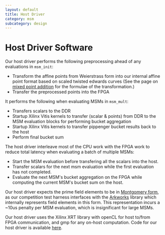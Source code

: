 ```yaml
---
layout: default
title: Host Driver
category: msm
subcategory: design
---
```


# Host Driver Software

Our host driver performs the following preprocessing ahead of any evaluations
in `msm_init`:

- Transform the affine points from Weierstrass form into our internal affine
  point format based on scaled twisted edwards curves (See the page on [mixed
  point addition](msm-mixed-point-addition-with-precomputation.html) for the
  formulae of the transformation.)
- Transfer the preprocessed points into the FPGA

It performs the following when evaluating MSMs in `msm_mult`:

- Transfers scalars to the DDR
- Startup Xilinx Vitis kernels to transfer (scalar & points) from DDR to the
  MSM evaluation blocks for performing bucket aggregation
- Startup Xilinx Vitis kernels to transfer pippenger bucket results back
  to the host
- Perform final bucket sum

The host driver interleave most of the CPU work with the FPGA work to reduce
total latency when evaluating a batch of multiple MSMs:

- Start the MSM evaluation before transfering all the scalars into the host.
- Transfer scalars for the next msm evaluation while the first evaluation has
  not completed.
- Evaluate the next MSM's bucket aggregation on the FPGA while computing the
  current MSM's bucket sum on the host.

Our host driver expects the prime field elements to be in [Montgomery
form](https://en.wikipedia.org/wiki/Montgomery_modular_multiplication), as our
competition test harness interfaces with the
[Arkworks](https://github.com/arkworks-rs) library which internally represents
field elements in this form. This representation incurs a ~10us penalty per MSM
evaluation, which is insignificant for large MSMs.

Our host driver uses the Xilinx XRT library with openCL for host to/from FPGA
communication, and gmp for any on-host computation. Code for our host driver is
available
[here](https://github.com/fyquah/hardcaml_zprize/blob/master/zprize/msm_pippenger/host/driver/driver.cpp).
